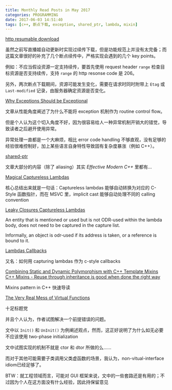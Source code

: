 ```yaml
---
title: Monthly Read Posts in May 2017
categories: PROGRAMMING
date: 2017-06-03 14:51:40
tags: [c++, 断点下载, exception, shared_ptr, lambda, mixin]
---
```

[http resumable download](http://cizixs.com/2015/10/06/http-resume-download)

虽然之前写直播姬自动更新时实现过续传下载，但是功能规范上并没有太完备；而这篇文章很好的补充了几个断点续传中，严格实现会遇到的几个 key points。

例如：不应当假设资源一定支持续传，要首先使用 request header `range` 检查目标资源是否支持续传，支持 `range` 的 http resonse code 是 206。

另外，两次断点下载期间，资源可能发生变化，需要在请求时同时附带上 `Etag` 或 `Last-modified` 记录，由服务器确定资源是否变化。

[Why Exceptions Should be Exceptional](http://mattwarren.org/2016/12/20/Why-Exceptions-should-be-Exceptional/)

文章从性能角度阐述了为什么不能将 exception 机制作为 routine control flow。

但是个人认为这个切入角度不好，因为很容易给人一种异常机制开销大的错觉，导致读者之后避开使用异常。

异常处理一直都是一个大麻烦，相比 error code handling 不够直观，没有足够的经验很难控制好，加上某些语言自身特性导致固有复杂度暴涨（例如 C++）。

[shared-ptr](http://shaharmike.com/cpp/shared-ptr/)

文章大部分的内容（除了 aliasing）其实 *Effective Modern C++* 里都有...

[Magical Captureless Lambdas](https://adishavit.github.io/2016/magical-captureless-lambdas/)

核心总结出来就是一句话：Captureless lambdas 能够自动转换为对应的 C-Style 函数指针，而在 MSVC 里，implicit cast 能够自动处理不同的 calling convention

[Leaky Closures Captureless Lambdas](https://adishavit.github.io/2016/leaky-closures-captureless-lambdas/)

An entity that is mentioned or used but is not ODR-used within the lambda body, does not need to be captured in the capture list.

Informally, an object is odr-used if its address is taken, or a reference is bound to it.

[Lambdas Callbacks](http://videocortex.io/2016/lambdas-callbacks/)

又名：如何用 capturing lambdas 作为 c-style callbacks

[Combining Static and Dynamic Polymorphism with C++ Template Mixins](https://michael-afanasiev.github.io/2016/08/03/Combining-Static-and-Dynamic-Polymorphism-with-C++-Template-Mixins.html)
[C++ Mixins - Reuse through inheritance is good when done the right way](http://www.thinkbottomup.com.au/site/blog/C%20%20_Mixins_-_Reuse_through_inheritance_is_good)

Mixins pattern in C++ 快速导读

[The Very Real Mess of Virtual Functions](https://mortoray.com/2016/08/10/the-very-real-mess-of-virtual-functions/)

十足标题党

并且个人认为，作者试图解决一个前提错误的问题。

文中以 `Init()` 和 `UnInit()` 为例阐述观点，然而，这正好说明了为什么如无必要不应该使用 two-phase initialization

文中试图实现的机制不就是 ctor 和 dtor 所做的么……

而对于其他可能需要子类调用父类虚函数的场景，我认为，non-vitual-interface idiom已经足够了。

BTW：就工程领域而言，可能对 GUI 框架来说，文中的一些套路还是有用的；不过因为个人在这方面没有什么经验，因此持保留意见